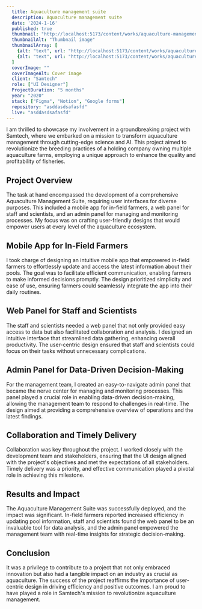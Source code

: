 ```yaml
---
  title: Aquaculture management suite
  description: Aquaculture management suite
  date: '2024-1-16'
  published: true
  thumbnail: "http://localhost:5173/content/works/aquaculture-management-thumbnail-01.webp"
  thumbnailAlt: "Thumbnail image"
  thumbnailArray: [
    {alt: "text", url: "http://localhost:5173/content/works/aquaculture-management-thumbnail-02.webp"},
    {alt: "text", url: "http://localhost:5173/content/works/aquaculture-management-thumbnail-03.webp"},
  ]
  coverImage: ""
  coverImageAlt: Cover image
  client: "Samtech"
  role: ["UI Designer"]
  ProjectDuration: "5 months"
  year: "2020"
  stack: ["Figma", "Notion", "Google forms"]
  repository: "asddasdsafasfd"
  live: "asddasdsafasfd"
---
```


I am thrilled to showcase my involvement in a groundbreaking project with Samtech, where we embarked on a mission to transform aquaculture management through cutting-edge science and AI. This project aimed to revolutionize the breeding practices of a holding company owning multiple aquaculture farms, employing a unique approach to enhance the quality and profitability of fisheries.

## Project Overview

The task at hand encompassed the development of a comprehensive Aquaculture Management Suite, requiring user interfaces for diverse purposes. This included a mobile app for in-field farmers, a web panel for staff and scientists, and an admin panel for managing and monitoring processes. My focus was on crafting user-friendly designs that would empower users at every level of the aquaculture ecosystem.

## Mobile App for In-Field Farmers

I took charge of designing an intuitive mobile app that empowered in-field farmers to effortlessly update and access the latest information about their pools. The goal was to facilitate efficient communication, enabling farmers to make informed decisions promptly. The design prioritized simplicity and ease of use, ensuring farmers could seamlessly integrate the app into their daily routines.

## Web Panel for Staff and Scientists

The staff and scientists needed a web panel that not only provided easy access to data but also facilitated collaboration and analysis. I designed an intuitive interface that streamlined data gathering, enhancing overall productivity. The user-centric design ensured that staff and scientists could focus on their tasks without unnecessary complications.

## Admin Panel for Data-Driven Decision-Making

For the management team, I created an easy-to-navigate admin panel that became the nerve center for managing and monitoring processes. This panel played a crucial role in enabling data-driven decision-making, allowing the management team to respond to challenges in real-time. The design aimed at providing a comprehensive overview of operations and the latest findings.

## Collaboration and Timely Delivery

Collaboration was key throughout the project. I worked closely with the development team and stakeholders, ensuring that the UI design aligned with the project's objectives and met the expectations of all stakeholders. Timely delivery was a priority, and effective communication played a pivotal role in achieving this milestone.

## Results and Impact

The Aquaculture Management Suite was successfully deployed, and the impact was significant. In-field farmers reported increased efficiency in updating pool information, staff and scientists found the web panel to be an invaluable tool for data analysis, and the admin panel empowered the management team with real-time insights for strategic decision-making.

## Conclusion

It was a privilege to contribute to a project that not only embraced innovation but also had a tangible impact on an industry as crucial as aquaculture. The success of the project reaffirms the importance of user-centric design in driving efficiency and positive outcomes. I am proud to have played a role in Samtech's mission to revolutionize aquaculture management.
